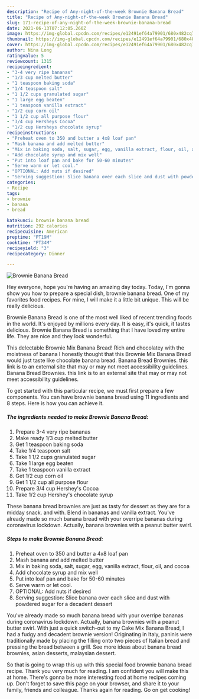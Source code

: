 ```yaml
---
description: "Recipe of Any-night-of-the-week Brownie Banana Bread"
title: "Recipe of Any-night-of-the-week Brownie Banana Bread"
slug: 171-recipe-of-any-night-of-the-week-brownie-banana-bread
date: 2021-06-13T07:12:05.260Z
image: https://img-global.cpcdn.com/recipes/e12491ef64a79901/680x482cq70/brownie-banana-bread-recipe-main-photo.jpg
thumbnail: https://img-global.cpcdn.com/recipes/e12491ef64a79901/680x482cq70/brownie-banana-bread-recipe-main-photo.jpg
cover: https://img-global.cpcdn.com/recipes/e12491ef64a79901/680x482cq70/brownie-banana-bread-recipe-main-photo.jpg
author: Nina Long
ratingvalue: 5
reviewcount: 1315
recipeingredient:
- "3-4 very ripe bananas"
- "1/3 cup melted butter"
- "1 teaspoon baking soda"
- "1/4 teaspoon salt"
- "1 1/2 cups granulated sugar"
- "1 large egg beaten"
- "1 teaspoon vanilla extract"
- "1/2 cup corn oil"
- "1 1/2 cup all purpose flour"
- "3/4 cup Hersheys Cocoa"
- "1/2 cup Hersheys chocolate syrup"
recipeinstructions:
- "Preheat oven to 350 and butter a 4x8 loaf pan"
- "Mash banana and add melted butter"
- "Mix in baking soda, salt, sugar, egg, vanilla extract, flour, oil, and cocoa"
- "Add chocolate syrup and mix well"
- "Put into loaf pan and bake for 50-60 minutes"
- "Serve warm or let cool."
- "OPTIONAL: Add nuts if desired"
- "Serving suggestion: Slice banana over each slice and dust with powdered sugar for a decadent dessert"
categories:
- Recipe
tags:
- brownie
- banana
- bread

katakunci: brownie banana bread 
nutrition: 292 calories
recipecuisine: American
preptime: "PT19M"
cooktime: "PT34M"
recipeyield: "3"
recipecategory: Dinner

---
```



![Brownie Banana Bread](https://img-global.cpcdn.com/recipes/e12491ef64a79901/680x482cq70/brownie-banana-bread-recipe-main-photo.jpg)

Hey everyone, hope you're having an amazing day today. Today, I'm gonna show you how to prepare a special dish, brownie banana bread. One of my favorites food recipes. For mine, I will make it a little bit unique. This will be really delicious.

Brownie Banana Bread is one of the most well liked of recent trending foods in the world. It's enjoyed by millions every day. It is easy, it's quick, it tastes delicious. Brownie Banana Bread is something that I have loved my entire life. They are nice and they look wonderful.

This delectable Brownie Mix Banana Bread! Rich and chocolatey with the moistness of banana I honestly thought that this Brownie Mix Banana Bread would just taste like chocolate banana bread. Banana Bread Brownies. this link is to an external site that may or may not meet accessibility guidelines. Banana Bread Brownies. this link is to an external site that may or may not meet accessibility guidelines.


To get started with this particular recipe, we must first prepare a few components. You can have brownie banana bread using 11 ingredients and 8 steps. Here is how you can achieve it.

<!--inarticleads1-->

##### The ingredients needed to make Brownie Banana Bread:

1. Prepare 3-4 very ripe bananas
1. Make ready 1/3 cup melted butter
1. Get 1 teaspoon baking soda
1. Take 1/4 teaspoon salt
1. Take 1 1/2 cups granulated sugar
1. Take 1 large egg beaten
1. Take 1 teaspoon vanilla extract
1. Get 1/2 cup corn oil
1. Get 1 1/2 cup all purpose flour
1. Prepare 3/4 cup Hershey&#39;s Cocoa
1. Take 1/2 cup Hershey&#39;s chocolate syrup


These banana bread brownies are just as tasty for dessert as they are for a midday snack. and with. Blend in bananas and vanilla extract. You&#39;ve already made so much banana bread with your overripe bananas during coronavirus lockdown. Actually, banana brownies with a peanut butter swirl. 

<!--inarticleads2-->

##### Steps to make Brownie Banana Bread:

1. Preheat oven to 350 and butter a 4x8 loaf pan
1. Mash banana and add melted butter
1. Mix in baking soda, salt, sugar, egg, vanilla extract, flour, oil, and cocoa
1. Add chocolate syrup and mix well
1. Put into loaf pan and bake for 50-60 minutes
1. Serve warm or let cool.
1. OPTIONAL: Add nuts if desired
1. Serving suggestion: Slice banana over each slice and dust with powdered sugar for a decadent dessert


You&#39;ve already made so much banana bread with your overripe bananas during coronavirus lockdown. Actually, banana brownies with a peanut butter swirl. With just a quick switch-out to my Cake Mix Banana Bread, I had a fudgy and decadent brownie version! Originating in Italy, paninis were traditionally made by placing the filling onto two pieces of Italian bread and pressing the bread between a grill. See more ideas about banana bread brownies, asian desserts, malaysian dessert. 

So that is going to wrap this up with this special food brownie banana bread recipe. Thank you very much for reading. I am confident you will make this at home. There's gonna be more interesting food at home recipes coming up. Don't forget to save this page on your browser, and share it to your family, friends and colleague. Thanks again for reading. Go on get cooking!
